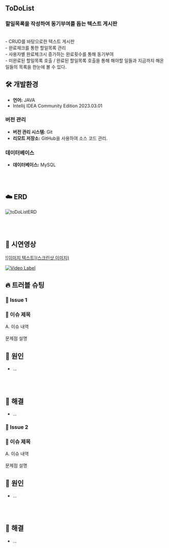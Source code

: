 ## ToDoList

### 할일목록을 작성하여 동기부여를 돕는 텍스트 게시판 

<br />
- CRUD를 바탕으로한 텍스트 게시판
<br />
- 완료체크를 통한 할일목록 관리
<br />
- 사용자별 완료체크시 증가하는 완료횟수를 통해 동기부여
<br />
- 미완료된 할일목록 호출 / 완료된 할일목록 호출을 통해 해야할 일들과 지금까지 해온 일들의 목록을 한눈에 볼 수 있다.

<br/>


## 🛠 개발환경
- **언어:** JAVA
- Intellij IDEA Community Edition 2023.03.01
### 버전 관리
- **버전 관리 시스템:** Git
- **리모트 저장소:** GitHub을 사용하여 소스 코드 관리.
### 데이터베이스
- **데이터베이스:** MySQL
<br/>
<br/>

## ☁️ ERD

![toDoListERD](https://i.imgur.com/dXXdCam.png)

<br>
<br>

## 👀 시연영상
[![이미지 텍스트](스크린샷 이미지)](유투브링크)

[![Video Label](http://img.youtube.com/vi/'유튜브주소의id'/0.jpg)](https://youtu.be/'유튜브주소의id')

## 🔥 트러블 슈팅

### 🚨 Issue 1
### 🚧 이슈 제목

A. 이슈 내역
<br>
<br>
문제점 설명
<br>
## 🛑 원인
- ...
<br>
<br>

## 🚥 해결
- ...

### 🚨 Issue 2
### 🚧 이슈 제목

A. 이슈 내역
<br>
<br>
문제점 설명
<br>
## 🛑 원인
- ...
<br>
<br>

## 🚥 해결
- ...
